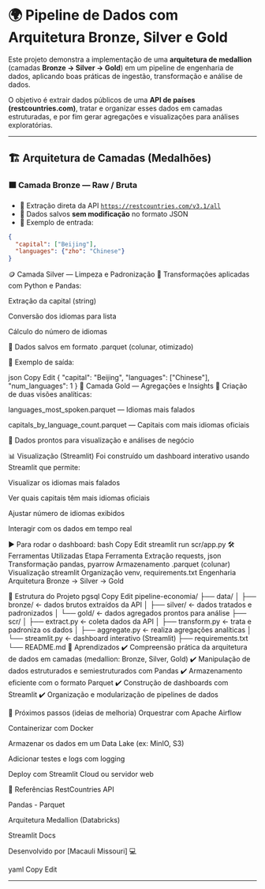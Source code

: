# 🌍 Pipeline de Dados com Arquitetura Bronze, Silver e Gold

Este projeto demonstra a implementação de uma **arquitetura de medallion** (camadas **Bronze → Silver → Gold**) em um pipeline de engenharia de dados, aplicando boas práticas de ingestão, transformação e análise de dados.

O objetivo é extrair dados públicos de uma **API de países (restcountries.com)**, tratar e organizar esses dados em camadas estruturadas, e por fim gerar agregações e visualizações para análises exploratórias.

---

## 🏗️ Arquitetura de Camadas (Medalhões)

### 🟫 Camada Bronze — Raw / Bruta
- 🔹 Extração direta da API [`https://restcountries.com/v3.1/all`](https://restcountries.com/v3.1/all)
- 🔹 Dados salvos **sem modificação** no formato JSON
- 🔹 Exemplo de entrada:

```json
{
  "capital": ["Beijing"],
  "languages": {"zho": "Chinese"}
}
```
🪙 Camada Silver — Limpeza e Padronização
🔹 Transformações aplicadas com Python e Pandas:

Extração da capital (string)

Conversão dos idiomas para lista

Cálculo do número de idiomas

🔹 Dados salvos em formato .parquet (colunar, otimizado)

🔹 Exemplo de saída:

json
Copy
Edit
{
  "capital": "Beijing",
  "languages": ["Chinese"],
  "num_languages": 1
}
🥇 Camada Gold — Agregações e Insights
🔹 Criação de duas visões analíticas:

languages_most_spoken.parquet — Idiomas mais falados

capitals_by_language_count.parquet — Capitais com mais idiomas oficiais

🔹 Dados prontos para visualização e análises de negócio

📊 Visualização (Streamlit)
Foi construído um dashboard interativo usando Streamlit que permite:

Visualizar os idiomas mais falados

Ver quais capitais têm mais idiomas oficiais

Ajustar número de idiomas exibidos

Interagir com os dados em tempo real

▶️ Para rodar o dashboard:
bash
Copy
Edit
streamlit run scr/app.py
🛠️ Ferramentas Utilizadas
Etapa	Ferramenta
Extração	requests, json
Transformação	pandas, pyarrow
Armazenamento	.parquet (colunar)
Visualização	streamlit
Organização	venv, requirements.txt
Engenharia	Arquitetura Bronze → Silver → Gold

📁 Estrutura do Projeto
pgsql
Copy
Edit
pipeline-economia/
├── data/
│   ├── bronze/    ← dados brutos extraídos da API
│   ├── silver/    ← dados tratados e padronizados
│   └── gold/      ← dados agregados prontos para análise
├── scr/
│   ├── extract.py     ← coleta dados da API
│   ├── transform.py   ← trata e padroniza os dados
│   ├── aggregate.py   ← realiza agregações analíticas
│   └── streamlit.py         ← dashboard interativo (Streamlit)
├── requirements.txt
└── README.md
📘 Aprendizados
✔️ Compreensão prática da arquitetura de dados em camadas (medallion: Bronze, Silver, Gold)
✔️ Manipulação de dados estruturados e semiestruturados com Pandas
✔️ Armazenamento eficiente com o formato Parquet
✔️ Construção de dashboards com Streamlit
✔️ Organização e modularização de pipelines de dados

🚀 Próximos passos (ideias de melhoria)
Orquestrar com Apache Airflow

Containerizar com Docker

Armazenar os dados em um Data Lake (ex: MinIO, S3)

Adicionar testes e logs com logging

Deploy com Streamlit Cloud ou servidor web

📎 Referências
RestCountries API

Pandas - Parquet

Arquitetura Medallion (Databricks)

Streamlit Docs

Desenvolvido por [Macauli Missouri] 💻

yaml
Copy
Edit

---
